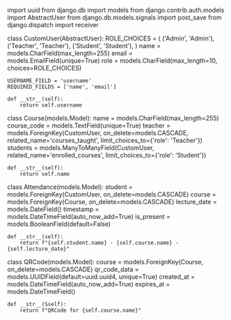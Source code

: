 import uuid
from django.db import models
from django.contrib.auth.models import AbstractUser
from django.db.models.signals import post_save
from django.dispatch import receiver

class CustomUser(AbstractUser):
    ROLE_CHOICES = (
        ('Admin', 'Admin'),
        ('Teacher', 'Teacher'),
        ('Student', 'Student'),
    )
    name = models.CharField(max_length=255)
    email = models.EmailField(unique=True)
    role = models.CharField(max_length=10, choices=ROLE_CHOICES)

    USERNAME_FIELD = 'username'
    REQUIRED_FIELDS = ['name', 'email']

    def __str__(self):
        return self.username

class Course(models.Model):
    name = models.CharField(max_length=255)
    course_code = models.TextField(unique=True)
    teacher = models.ForeignKey(CustomUser, on_delete=models.CASCADE, related_name='courses_taught', limit_choices_to={'role': 'Teacher'})
    students = models.ManyToManyField(CustomUser, related_name='enrolled_courses', limit_choices_to={'role': 'Student'})

    def __str__(self):
        return self.name

class Attendance(models.Model):
    student = models.ForeignKey(CustomUser, on_delete=models.CASCADE)
    course = models.ForeignKey(Course, on_delete=models.CASCADE)
    lecture_date = models.DateField()
    timestamp = models.DateTimeField(auto_now_add=True)
    is_present = models.BooleanField(default=False)

    def __str__(self):
        return f"{self.student.name} - {self.course.name} - {self.lecture_date}"

class QRCode(models.Model):
    course = models.ForeignKey(Course, on_delete=models.CASCADE)
    qr_code_data = models.UUIDField(default=uuid.uuid4, unique=True)
    created_at = models.DateTimeField(auto_now_add=True)
    expires_at = models.DateTimeField()

    def __str__(Sself):
        return f"QRCode for {self.course.name}"